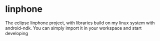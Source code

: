 linphone
========

The eclipse linphone project, with libraries build on my linux system with android-ndk.
You can simply import it in your workspace and start developing
